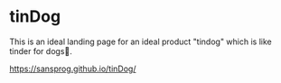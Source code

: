 # tinDog

This is an ideal landing page for an ideal product "tindog" which is like tinder for dogs🐶.

https://sansprog.github.io/tinDog/
